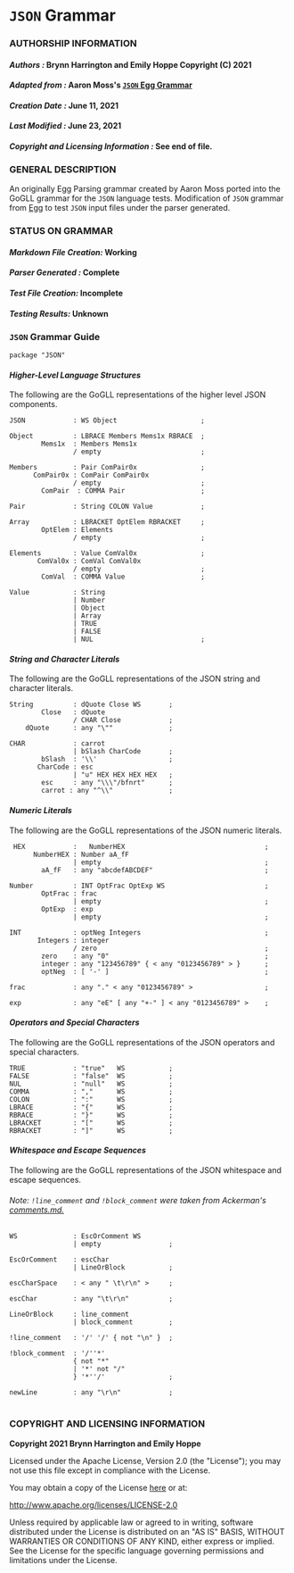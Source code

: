 # **`JSON` Grammar**
### **AUTHORSHIP INFORMATION**
#### *Authors :* Brynn Harrington and Emily Hoppe Copyright (C) 2021
#### *Adapted from :* Aaron Moss's [`JSON` Egg Grammar](https://github.com/bruceiv/egg/blob/deriv/grammars/JSON-u.egg)
#### *Creation Date :* June 11, 2021 
#### *Last Modified :* June 23, 2021
#### *Copyright and Licensing Information :* See end of file.

###  **GENERAL DESCRIPTION**
An originally Egg Parsing grammar created by Aaron Moss ported into the GoGLL grammar for the `JSON` language tests. Modification of `JSON` grammar from [Egg](https://github.com/bruceiv/egg/blob/deriv/grammars/JSON-u.egg) to test `JSON` input files under the parser generated.
### **STATUS ON GRAMMAR**
#### *Markdown File Creation:* Working 
#### *Parser Generated :* Complete
#### *Test File Creation:* Incomplete
#### *Testing Results:* Unknown
### **`JSON` Grammar Guide**
```
package "JSON" 
```
#### ***Higher-Level Language Structures***
The following are the GoGLL representations of the higher level JSON components.
```
JSON            : WS Object                     ;

Object          : LBRACE Members Mems1x RBRACE  ;
        Mems1x  : Members Mems1x
                / empty                         ;

Members         : Pair ComPair0x                ;
      ComPair0x : ComPair ComPair0x
                / empty                         ; 
        ComPair  : COMMA Pair                   ;

Pair            : String COLON Value            ;

Array           : LBRACKET OptElem RBRACKET     ;
        OptElem : Elements 
                / empty                         ;

Elements        : Value ComVal0x                ;
       ComVal0x : ComVal ComVal0x
                / empty                         ; 
        ComVal  : COMMA Value                   ;

Value           : String 
                | Number 
                | Object 
                | Array 
                | TRUE 
                | FALSE 
                | NUL                           ;
```  
#### ***String and Character Literals***
The following are the GoGLL representations of the JSON string and character literals.
```
String          : dQuote Close WS       ;
        Close   : dQuote
                / CHAR Close            ;
    dQuote      : any "\""              ;

CHAR            : carrot 
                | bSlash CharCode       ;  
        bSlash  : '\\'                  ;
       CharCode : esc
                | "u" HEX HEX HEX HEX   ;
        esc     : any "\\\"/bfnrt"      ;
        carrot : any "^\\"              ;        
```
#### ***Numeric Literals***
The following are the GoGLL representations of the JSON numeric literals.
```
 HEX            :   NumberHEX                                   ;
      NumberHEX : Number aA_fF 
                | empty                                         ;
        aA_fF   : any "abcdefABCDEF"                            ; 
        
Number          : INT OptFrac OptExp WS                         ;
        OptFrac : frac
                | empty                                         ;
        OptExp  : exp
                | empty                                         ;

INT             : optNeg Integers                               ;
       Integers : integer
                / zero                                          ;
        zero    : any "0"                                       ;
        integer : any "123456789" { < any "0123456789" > }      ;
        optNeg  : [ '-' ]                                       ;
                       
frac            : any "." < any "0123456789" >                  ;

exp             : any "eE" [ any "+-" ] < any "0123456789" >    ;  

```
#### ***Operators and Special Characters***
The following are the GoGLL representations of the JSON operators and special characters.
```
TRUE            : "true"   WS           ;
FALSE           : "false"  WS           ;
NUL             : "null"   WS           ;
COMMA           : ","      WS           ;
COLON           : ":"      WS           ;
LBRACE          : "{"      WS           ;
RBRACE          : "}"      WS           ;
LBRACKET        : "["      WS           ;              
RBRACKET        : "]"      WS           ;
```
#### ***Whitespace and Escape Sequences***
The following are the GoGLL representations of the JSON whitespace and escape sequences.
###### *Note:* `!line_comment` and `!block_comment` were taken from Ackerman's [comments.md.](https://github.com/bruceiv/pegll/tree/main/examples/comments) 
```
WS              : EscOrComment WS
                | empty                 ;

EscOrComment    : escChar 
                | LineOrBlock           ;
                
escCharSpace    : < any " \t\r\n" >     ;

escChar         : any "\t\r\n"          ; 

LineOrBlock     : line_comment 
                | block_comment         ;

!line_comment   : '/' '/' { not "\n" }  ;

!block_comment  : '/''*' 
                { not "*" 
                | '*' not "/" 
                } '*''/'                ;

newLine         : any "\r\n"            ;                 
```
#
### **COPYRIGHT AND LICENSING INFORMATION**
**Copyright 2021 Brynn Harrington and Emily Hoppe**

Licensed under the Apache License, Version 2.0 (the "License"); you may not use this file except in compliance with the License.

You may obtain a copy of the License [here](http://www.apache.org/licenses/LICENSE-2.0) or at:

http://www.apache.org/licenses/LICENSE-2.0

Unless required by applicable law or agreed to in writing, software distributed under the License is distributed on an "AS IS" BASIS, WITHOUT WARRANTIES OR CONDITIONS OF ANY KIND, either express or implied. See the License for the specific language governing permissions and limitations under the License.